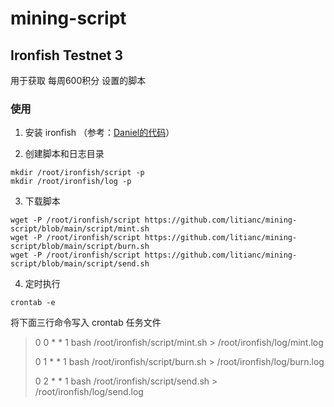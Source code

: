 # mining-script

## Ironfish Testnet 3

用于获取 每周600积分 设置的脚本

### 使用
1. 安装 ironfish （参考：[Daniel的代码](https://github.com/8hfq/Daniel-onekey-install/releases/download/1.6.0/ironfish3-daniel.sh)）

2. 创建脚本和日志目录

```
mkdir /root/ironfish/script -p
mkdir /root/ironfish/log -p
```

3. 下载脚本
```
wget -P /root/ironfish/script https://github.com/litianc/mining-script/blob/main/script/mint.sh
wget -P /root/ironfish/script https://github.com/litianc/mining-script/blob/main/script/burn.sh
wget -P /root/ironfish/script https://github.com/litianc/mining-script/blob/main/script/send.sh
```

4. 定时执行

```
crontab -e
```

将下面三行命令写入 crontab 任务文件
> 0 0 * * 1 bash /root/ironfish/script/mint.sh > /root/ironfish/log/mint.log
>
> 0 1 * * 1 bash /root/ironfish/script/burn.sh > /root/ironfish/log/burn.log
>
> 0 2 * * 1 bash /root/ironfish/script/send.sh > /root/ironfish/log/send.log